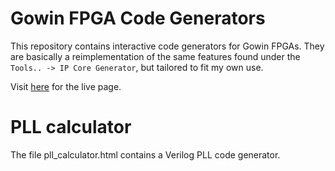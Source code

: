 # Gowin FPGA Code Generators

This repository contains interactive code generators for Gowin FPGAs. They are basically a reimplementation of the same features found under the `Tools.. -> IP Core Generator`, but tailored to fit my own use.

Visit [here](https://juj.github.io/gowin_fpga_code_generators/) for the live page.

# PLL calculator

The file pll_calculator.html contains a Verilog PLL code generator.